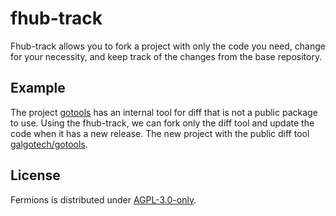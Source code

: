 # fhub-track

Fhub-track allows you to fork a project with only the code you need, change for your necessity, and keep track of the changes from the base repository.

## Example
The project [gotools](https://go.googlesource.com/tools) has an internal tool for diff that is not a public package to use. Using the fhub-track, we can fork only the diff tool and update the code when it has a new release. The new project with the public diff tool [galgotech/gotools](https://github.com/galgotech/gotools).

## License

Fermions is distributed under [AGPL-3.0-only](LICENSE). 
